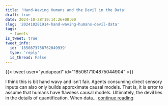 ```yaml
---
title: 'Hand-Waving Humans and the Devil in the Data'
draft: true
date: 2024-10-28T19:14:26+00:00
slug: '202410281914-hand-waving-humans-devil-data'
tags:
  - tweets
is_tweet: true
tweet_info:
  id: '1850873758762049939'
  type: 'reply'
  is_thread: False
---
```




{{< tweet user="yudapearl" id="1850617104875044904" >}}

I think this is bit hand wavy and isn’t fair. Agents consuming direct sensory inputs can also only builds approximate causal models. That is, it is error to assume that humans have flawless causal models. Ultimately, the devil lies in the details of quantification. When data… [continue reading](https://x.com/sytelus/status/1850873758762049939)
